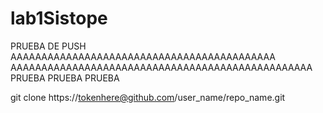 # lab1Sistope
PRUEBA DE PUSH
AAAAAAAAAAAAAAAAAAAAAAAAAAAAAAAAAAAAAAAAAAA
AAAAAAAAAAAAAAAAAAAAAAAAAAAAAAAAAAAAAAAAAAAAAAAAA
PRUEBA PRUEBA PRUEBA

git clone https://tokenhere@github.com/user_name/repo_name.git
